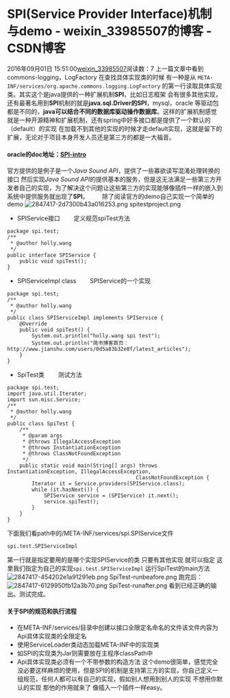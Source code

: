 # SPI(Service Provider Interface)机制与demo - weixin_33985507的博客 - CSDN博客
2016年09月01日 15:51:00[weixin_33985507](https://me.csdn.net/weixin_33985507)阅读数：7
上一篇文章中看到commons-logging，LogFactory 在查找具体实现类的时候 有一种是从
`META-INF/services/org.apache.commons.logging.LogFactory` 的第一行读取具体实现类。其实这个是java提供的一种扩展机制<b>SPI</b>，比如日志框架 会有很多其他实现，还有最著名用到<b>SPI</b>机制的就是<b>java.sql.Driver的SPI</b>，mysql，oracle 等驱动包都是不同的，<b>java可以结合不同的数据库驱动操作数据库</b>。这样的扩展机制感觉就是一种开源精神和扩展机制，还有spring中好多接口都是提供了一个默认的（default）的实现 在加载不到其他的实现的时候才走default实现，这就是留下的扩展，无论对于项目本身开发人员还是第三方的都是一大福音。
#### oracle的doc地址：[SPI-intro](https://link.jianshu.com?t=http://docs.oracle.com/javase/tutorial/sound/SPI-intro.html)
官方提供的是例子是一个<em>Java Sound API</em>，提供了一些寡欲读写混淆处理转换的接口 然后实现<em>Java Sound API</em>的提供基本的服务，但是这无法满足一些第三方开发者自己的实现，为了解决这个问题让这些第三方的实现能够像插件一样的嵌入到系统中提供服务就出现了<b>SPI</b>。
　　除了阅读官方的demo自己实现一个简单的demo
![2847417-2d7300b43a016253.png](https://upload-images.jianshu.io/upload_images/2847417-2d7300b43a016253.png)
spitestproject.png
- SPIService接口
　　定义规范spiTest方法
```
package spi.test;
/**
 * @author holly.wang
 */
public interface SPIService {
    public void spiTest();
}
```
- SPIServiceImpl class
　　SPIService的一个实现
```
package spi.test;
/**
 * @author holly.wang
 */
public class SPIServiceImpl implements SPIService {
    @Override
    public void spiTest() {
        System.out.println("holly.wang spi test");
        System.out.println("简书博客首页：http://www.jianshu.com/users/0d5a83b32e8f/latest_articles");
    }
}
```
- SpiTest类
　　测试方法
```
package spi.test;
import java.util.Iterator;
import sun.misc.Service;
/**
 * @author holly.wang
 */
public class SpiTest {
    /**
     * @param args
     * @throws IllegalAccessException
     * @throws InstantiationException
     * @throws ClassNotFoundException
     */
    public static void main(String[] args) throws InstantiationException, IllegalAccessException,
                                          ClassNotFoundException {
        Iterator it = Service.providers(SPIService.class);
        while (it.hasNext()) {
            SPIService service = (SPIService) it.next();
            service.spiTest();
        }
    }
}
```
下面我们看path中的/META-INF/services/spi.SPIService文件
```
spi.test.SPIServiceImpl
```
第一行就是指定要用的是哪个实现SPIService的类  只要有其他实现 就可以指定 这里我们指定为自己的实现`spi.test.SPIServiceImpl` 运行SpiTest的main方法
![2847417-454202e1a91291eb.png](https://upload-images.jianshu.io/upload_images/2847417-454202e1a91291eb.png)
SpiTest-runbeafore.png
跑完后：
![2847417-6129950fb12a3b70.png](https://upload-images.jianshu.io/upload_images/2847417-6129950fb12a3b70.png)
SpiTest-runafter.png
看到已经正确的输出。测试完成。
#### 关于SPI的规范和执行流程
- 在META-INF/services/目录中创建以接口全限定名命名的文件该文件内容为Api具体实现类的全限定名
- 使用ServiceLoader类动态加载META-INF中的实现类
- 如SPI的实现类为Jar则需要放在主程序classPath中
- Api具体实现类必须有一个不带参数的构造方法
这个demo很简单，感觉完全没必要这样麻烦的使用，但是SPI的机制是支持第三方的实现，你自己定义一组规范，任何人都可以有自己的实现，假如别人想用到别人的实现 不想用你默认的实现 那他的作用就来了 像插入一个插件一样easy。
